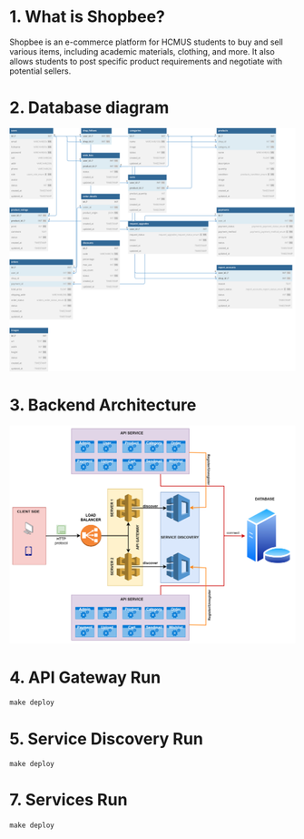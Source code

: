 # 1. What is Shopbee?

Shopbee is an e-commerce platform for HCMUS students to buy and sell various items, including academic materials, clothing, and more. It also allows students to post specific product requirements and negotiate with potential sellers.

# 2. Database diagram

<p align="center">
  <img src="docs/db-schema/db-diagram.svg" alt="db diagram">
</p>

# 3. Backend Architecture

<p align="center">
  <img src="docs/architecture/arichitecture.png" alt="db diagram">
</p>

# 4. API Gateway Run

```
make deploy
```

# 5. Service Discovery Run

```
make deploy
```

# 7. Services Run

```
make deploy
```
